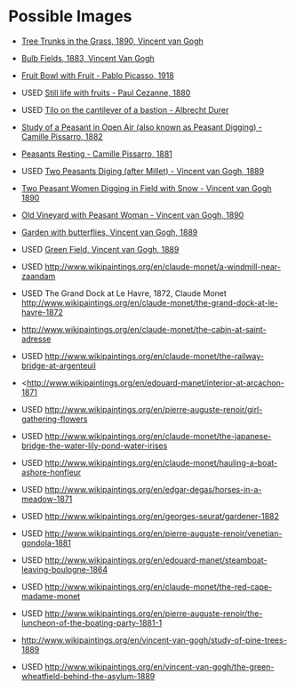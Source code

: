 Possible Images
==

- [Tree Trunks in the Grass, 1890, Vincent van Gogh](http://www.wikipaintings.org/en/vincent-van-gogh/tree-trunks-in-the-grass-1890)
- [Bulb Fields, 1883, Vincent Van Gogh](http://www.wikipaintings.org/en/vincent-van-gogh/bulb-fields-1883)
- [Fruit Bowl with Fruit - Pablo Picasso, 1918](http://www.wikipaintings.org/en/pablo-picasso/fruit-bowl-with-fruit-1918)
- USED [Still life with fruits - Paul Cezanne, 1880](http://www.wikipaintings.org/en/paul-cezanne/still-life-with-fruits-1880)
- USED [Tilo on the cantilever of a bastion - Albrecht Durer](http://www.wikipaintings.org/en/albrecht-durer/tilo-on-the-cantilever-of-a-bastion)
- [Study of a Peasant in Open Air (also known as Peasant Digging) - Camille Pissarro, 1882](http://www.wikipaintings.org/en/camille-pissarro/study-of-a-peasant-in-open-air-also-known-as-peasant-digging-1882)
- [Peasants Resting - Camille Pissarro, 1881](http://www.wikipaintings.org/en/camille-pissarro/peasants-resting-1881)
- USED [Two Peasants Diging (after Millet) - Vincent van Gogh, 1889](http://www.wikipaintings.org/en/vincent-van-gogh/two-peasants-diging-after-millet-1889)
- [Two Peasant Women Digging in Field with Snow - Vincent van Gogh 1890](http://www.wikipaintings.org/en/vincent-van-gogh/two-peasant-women-digging-in-field-with-snow-1890)
- [Old Vineyard with Peasant Woman - Vincent van Gogh, 1890](http://www.wikipaintings.org/en/vincent-van-gogh/old-vineyard-with-peasant-woman-1890)
- [Garden with butterflies, Vincent van Gogh, 1889](http://www.google.com/culturalinstitute/asset-viewer/garden-with-butterflies/3QGXL_DjGUsZIA?projectId=art-project)
- USED [Green Field, Vincent van Gogh, 1889](http://www.google.com/culturalinstitute/asset-viewer/green-field/EQF2FvGUZzLKOA?projectId=art-project)


- USED <http://www.wikipaintings.org/en/claude-monet/a-windmill-near-zaandam>
- USED The Grand Dock at Le Havre, 1872, Claude Monet <http://www.wikipaintings.org/en/claude-monet/the-grand-dock-at-le-havre-1872>
- <http://www.wikipaintings.org/en/claude-monet/the-cabin-at-saint-adresse>
- USED <http://www.wikipaintings.org/en/claude-monet/the-railway-bridge-at-argenteuil>
- <http://www.wikipaintings.org/en/edouard-manet/interior-at-arcachon-1871
- USED <http://www.wikipaintings.org/en/pierre-auguste-renoir/girl-gathering-flowers>
- USED <http://www.wikipaintings.org/en/claude-monet/the-japanese-bridge-the-water-lily-pond-water-irises>
- USED <http://www.wikipaintings.org/en/claude-monet/hauling-a-boat-ashore-honfleur>
- USED <http://www.wikipaintings.org/en/edgar-degas/horses-in-a-meadow-1871>
- USED <http://www.wikipaintings.org/en/georges-seurat/gardener-1882>
- USED <http://www.wikipaintings.org/en/pierre-auguste-renoir/venetian-gondola-1881>
- USED <http://www.wikipaintings.org/en/edouard-manet/steamboat-leaving-boulogne-1864>
- USED <http://www.wikipaintings.org/en/claude-monet/the-red-cape-madame-monet>
- USED <http://www.wikipaintings.org/en/pierre-auguste-renoir/the-luncheon-of-the-boating-party-1881-1>
- <http://www.wikipaintings.org/en/vincent-van-gogh/study-of-pine-trees-1889>
- USED  <http://www.wikipaintings.org/en/vincent-van-gogh/the-green-wheatfield-behind-the-asylum-1889>